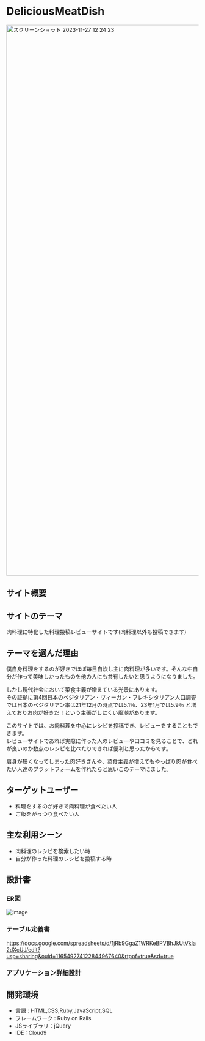 # DeliciousMeatDish
<img width="1440" alt="スクリーンショット 2023-11-27 12 24 23" src="https://github.com/hiro1670/Delicious_Meat_Dish/assets/141907177/ea5383cb-a451-49f4-b4cd-5fa8dfb18a00">

## サイト概要

## サイトのテーマ
肉料理に特化した料理投稿レビューサイトです(肉料理以外も投稿できます)

## テーマを選んだ理由
僕自身料理をするのが好きでほぼ毎日自炊し主に肉料理が多いです。そんな中自分が作って美味しかったものを他の人にも共有したいと思うようになりました。

しかし現代社会において菜食主義が増えている光景にあります。</br>
その証拠に第4回日本のベジタリアン・ヴィーガン・フレキシタリアン人口調査では日本のベジタリアン率は21年12月の時点では5.1％、23年1月では5.9％
と増えておりお肉が好きだ！という主張がしにくい風潮があります。</br>

このサイトでは、お肉料理を中心にレシピを投稿でき、レビューをすることもできます。</br>
レビューサイトであれば実際に作った人のレビューや口コミを見ることで、どれが良いのか数点のレシピを比べたりできれば便利と思ったからです。</br>

肩身が狭くなってしまった肉好きさんや、菜食主義が増えてもやっぱり肉が食べたい人達のプラットフォームを作れたらと思いこのテーマにました。

## ターゲットユーザー
- 料理をするのが好きで肉料理が食べたい人
- ご飯をがっつり食べたい人

## 主な利用シーン
- 肉料理のレシピを検索したい時
- 自分が作った料理のレシピを投稿する時

## 設計書
### ER図
![image](https://github.com/hiro1670/Delicious_Meat_Dish/assets/141907177/d0b666c5-6194-4d58-a0a4-36b77fe51bdc)

### テーブル定義書
https://docs.google.com/spreadsheets/d/1jRb9GgaZ1WRKeBPVBhJkUtVkIa2dXcUJ/edit?usp=sharing&ouid=116549274122844967640&rtpof=true&sd=true

### アプリケーション詳細設計

## 開発環境
- 言語 : HTML,CSS,Ruby,JavaScript,SQL
- フレームワーク : Ruby on Rails
- JSライブラリ：jQuery
- IDE : Cloud9
